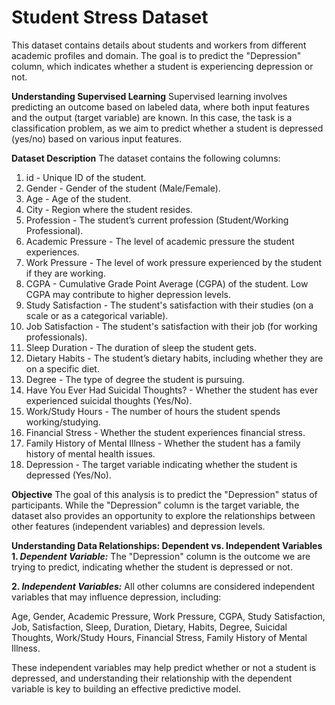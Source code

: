 # Student Stress Dataset

This dataset contains details about students and workers from different academic profiles and domain. The goal is to predict the "Depression" column, which indicates whether a student is experiencing depression or not.

**Understanding Supervised Learning**
Supervised learning involves predicting an outcome based on labeled data, where both input features and the output (target variable) are known. In this case, the task is a classification problem, as we aim to predict whether a student is depressed (yes/no) based on various input features.

**Dataset Description**
The dataset contains the following columns:

1. id - Unique ID of the student.
2. Gender - Gender of the student (Male/Female).
3. Age - Age of the student.
4. City - Region where the student resides.
5. Profession - The student’s current profession (Student/Working Professional).
6. Academic Pressure - The level of academic pressure the student experiences.
7. Work Pressure - The level of work pressure experienced by the student if they are working.
8. CGPA - Cumulative Grade Point Average (CGPA) of the student. Low CGPA may contribute to higher depression levels.
9. Study Satisfaction - The student's satisfaction with their studies (on a scale or as a categorical variable).
10. Job Satisfaction - The student's satisfaction with their job (for working professionals).
11. Sleep Duration - The duration of sleep the student gets.
12. Dietary Habits - The student’s dietary habits, including whether they are on a specific diet.
13. Degree - The type of degree the student is pursuing.
14. Have You Ever Had Suicidal Thoughts? - Whether the student has ever experienced suicidal thoughts (Yes/No).
15. Work/Study Hours - The number of hours the student spends working/studying.
16. Financial Stress - Whether the student experiences financial stress.
17. Family History of Mental Illness - Whether the student has a family history of mental health issues.
18. Depression - The target variable indicating whether the student is depressed (Yes/No).

**Objective**
The goal of this analysis is to predict the "Depression" status of participants. While the "Depression" column is the target variable, the dataset also provides an opportunity to explore the relationships between other features (independent variables) and depression levels.

**Understanding Data Relationships: Dependent vs. Independent Variables**
**1. _Dependent Variable:_**
The "Depression" column is the outcome we are trying to predict, indicating whether the student is depressed or not.

**2. _Independent Variables:_**
All other columns are considered independent variables that may influence depression, including:

Age, Gender, Academic Pressure, Work Pressure, CGPA, Study Satisfaction, Job, Satisfaction, Sleep, Duration, Dietary, Habits, Degree, Suicidal Thoughts, Work/Study Hours, Financial Stress, Family History of Mental Illness.

These independent variables may help predict whether or not a student is depressed, and understanding their relationship with the dependent variable is key to building an effective predictive model.
